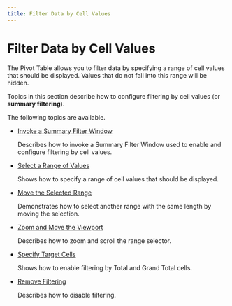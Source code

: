 ```yaml
---
title: Filter Data by Cell Values
---
```

# Filter Data by Cell Values
The Pivot Table allows you to filter data by specifying a range of cell values that should be displayed. Values that do not fall into this range will be hidden.

Topics in this section describe how to configure filtering by cell values (or **summary filtering**).

The following topics are available.
* [Invoke a Summary Filter Window](filter-data-by-cell-values/invoke-a-summary-filter-window.md)
	
	Describes how to invoke a Summary Filter Window used to enable and configure filtering by cell values.
* [Select a Range of Values](filter-data-by-cell-values/select-a-range-of-values.md)
	
	Shows how to specify a range of cell values that should be displayed.
* [Move the Selected Range](filter-data-by-cell-values/move-the-selected-range.md)
	
	Demonstrates how to select another range with the same length by moving the selection.
* [Zoom and Move the Viewport](filter-data-by-cell-values/zoom-and-move-the-viewport.md)
	
	Describes how to zoom and scroll the range selector.
* [Specify Target Cells](filter-data-by-cell-values/specify-target-cells.md)
	
	Shows how to enable filtering by Total and Grand Total cells.
* [Remove Filtering](filter-data-by-cell-values/remove-filtering.md)
	
	Describes how to disable filtering.